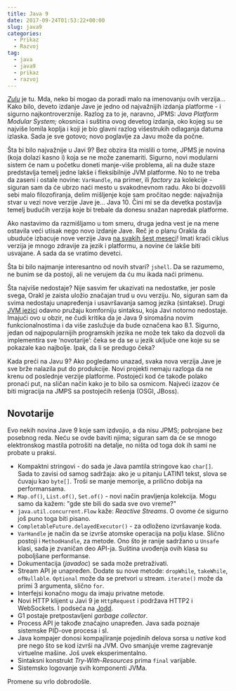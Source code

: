 ```yaml
---
title: Java 9
date: 2017-09-24T01:53:22+00:00
slug: java9
categories:
  - Prikaz
  - Razvoj
tag:
  - java
  - java9
  - prikaz
  - razvoj
---
```


[_Zulu_](http://jdk.java.net/9/) je tu. Mda, neko bi mogao da poradi malo na imenovanju ovih verzija... Kako bilo, deveto izdanje Jave je jedno od najvažnijih izdanja platforme - i sigurno najkontroverznije. Razlog za to je, naravno, JPMS: _Java Platform Modular System;_ okosnica i suština ovog devetog izdanja, oko kojeg su se najviše lomila koplja i koji je bio glavni razlog višestrukih odlaganja datuma izlaska. Sada je sve gotovo; novo poglavlje za Javu može da počne.

<!--more-->

Šta bi bilo najvažnije u Javi 9? Bez obzira šta mislili o tome, JPMS je novina (koja dolazi kasno i) koja se ne može zanemariti. Sigurno, novi modularni sistem će nam u početku doneti manje-više problema, ali na duže staze predstavlja temelj jedne lakše i fleksibilnije JVM platforme. No to ne treba da zaseni i ostale novine: `VarHandle`, na primer, ili _factory_ za kolekcije - siguran sam da će ubrzo naći mesto u svakodnevnom radu. Ako bi dozvolili sebi malo filozofiranja, delim mišljenje koje sam pročitao negde: najvažnija stvar u vezi nove verzije Jave je... Java 10. Čini mi se da devetka postavlja temelj budućih verzija koje bi trebale da donesu snažan napredak platforme.

Ako nastavimo da razmišljamo u tom smeru, druga jedna vest je na mene ostavila veći utisak nego novo izdanje Jave. Reč je o planu Orakla da ubuduće izbacuje nove verzije Java [na svakih šest meseci](http://www.oracle.com/technetwork/java/eol-135779.html)! Imati kraći ciklus verzija je mnogo zdravije za jezik i platformu, a novine će lakše biti usvajane. A sada da se vratimo devetci.

Šta bi bilo najmanje interesantno od novih stvari? `jshell`. Da se razumemo, ne bunim se da postoji, ali ne verujem da ću mu ikada naći primenu.

Šta najviše nedostaje? Nije sasvim fer ukazivati na nedostatke, jer posle svega, Orakl je zaista uložio značajan trud u ovu verziju. No, siguran sam da svima nedostaju unapređenja i usavršavanja samog jezika (sintakse). Drugi [JVM jezici](https://kotlinlang.org) odavno pružaju komforniju sintaksu, koja Javi notorno nedostaje. Imajući ovo u obzir, ne čudi kritika da je Java 9 siromašna novim funkcionalnostima i da više zaslužuje da bude označena kao 8.1. Sigurno, jedan od najpopularnijih programskih jezika ne može tek tako da dozvoli da implementira sve ‘novotarije’: čeka se da se u jezik uključe one koje su se pokazale kao najbolje. Ipak, da li se predugo čeka?

Kada preći na Javu 9? Ako pogledamo unazad, svaka nova verzija Jave je sve brže nalazila put do produkcije. Novi projekti nemaju razloga da ne krenu od poslednje verzije platforme. Postojeći kod će takođe polako pronaći put, na sličan način kako je to bilo sa osmicom. Najveći izazov će biti migracija na JMPS sa postojećih rešenja (OSGI, JBoss).

## Novotarije

Evo nekih novina Jave 9 koje sam izdvojio, a da nisu JPMS; pobrojane bez posebnog reda. Neću se ovde baviti njima; siguran sam da će se mnogo elektronskog mastila potrošiti na detalje, no ništa od toga dok ih sami ne probate u praksi.

  * Kompaktni stringovi - do sada je Java pamtila stringove kao `char[]`. Sada to zavisi od samog sadržaja: ako je u pitanju LATIN1 tekst, slova se čuvaju kao `byte[]`. Troši se manje memorije, a prilično dobija na performansama.
  * `Map.of()`, `List.of()`, `Set.of()` - novi način pravljenja kolekcija. Mogu samo da kažem: "gde ste bili do sada sve ovo vreme?"
  * `java.util.concurrent.Flow` kaže: _Reactive Streams_. O ovome će sigurno još puno toga biti pisano.
  * `CompletableFuture.delayedExecutor()` - za odloženo izvršavanje koda.
  * `VarHandle` je način da se izvrše atomske operacija na polju klase. Slično postoji i `MethodHandle`, za metode. Ono što je ranije sadržano u `Unsafe` klasi, sada je zvaničan deo API-ja. Suština uvođenja ovih klasa su poboljšane performanse.
  * Dokumentacija (_javadoc_) se sada može pretraživati.
  * Stream API je unapređen. Dodate su nove metode: `dropWhile`, `takeWhile`, `ofNullable`. `Optional` može da se pretvori u stream. `iterate()` može da primi 3 argumenta, slično `for`.
  * Interfejsi konačno mogu da imaju privatne metode.
  * Novi HTTP klijent u Javi 9 je `HttpRequest` i podržava HTTP2 i WebSockets. I podseća na [Jodd](https://jodd.org).
  * G1 postaje pretpostavljeni _garbage collector_.
  * Process API je takođe značajno unapređen. Java sada poznaje sistemske PID-ove procesa i sl.
  * Java kompajer donosi kompajliranje pojedinih delova sorsa u _native_ kod pre nego što se kod izvrši na JVM. Ovo smanjuje vreme zagrevanje virtuelne mašine. Još uvek eksperimentalno.
  * Sintaksni konstrukt _Try-With-Resources_ prima `final` varijable.
  * Sistemsko logovanje svih komponenti JVMa.

Promene su vrlo dobrodošle.
